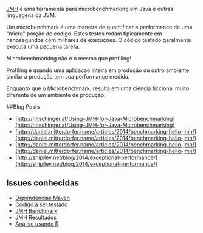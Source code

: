 
[JMH](http://openjdk.java.net/projects/code-tools/jmh/) é uma ferramenta para microbenchmarking em Java e outras linguagens da JVM.

Um microbenchmark é uma maneira de quantificar a performance de uma "micro" porção de codigo. Estes testes rodam tipicamente em nanosegundos com milhares de execuções.  O código testado geralmente executa uma pequena tarefa.

Microbenchmarking não é o mesmo que profiling!

Profiling é quando uma aplicacao inteira em produção ou outro ambiente similar a produção tem sua performance medida.

Enquanto que o Microbenchmark, resulta em uma ciência ficcional muito diferente de um ambiente de produção.

##Blog Posts

* [http://nitschinger.at/Using-JMH-for-Java-Microbenchmarking](http://nitschinger.at/Using-JMH-for-Java-Microbenchmarking)
* [http://daniel.mitterdorfer.name/articles/2014/benchmarking-hello-jmh/](http://daniel.mitterdorfer.name/articles/2014/benchmarking-hello-jmh/)
* [http://daniel.mitterdorfer.name/articles/2014/benchmarking-hello-jmh/](http://daniel.mitterdorfer.name/articles/2014/benchmarking-hello-jmh/)
* [http://shipilev.net/blog/2014/exceptional-performance/](http://shipilev.net/blog/2014/exceptional-performance/)


## Issues conhecidas

* [Dependências Maven](maven-dependencies.md)
* [Código a ser testado](system-under-test.md)
* [JMH Benchmark](jmh-benchmark.md)
* [JMH Resultados](jmh-result.md)
* [Análise usando R](analysisusingR.md)